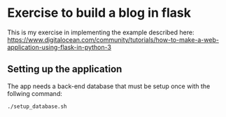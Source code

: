 # Exercise to build a blog in flask

This is my exercise in implementing the example described here:
https://www.digitalocean.com/community/tutorials/how-to-make-a-web-application-using-flask-in-python-3

## Setting up the application
The app needs a back-end database that must be setup once with the follwing command:
```
./setup_database.sh
```


